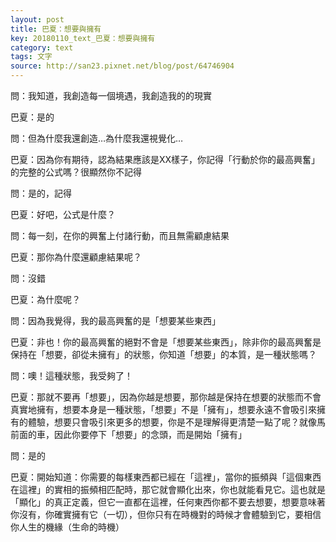 ```yaml
---
layout: post
title: 巴夏：想要與擁有
key: 20180110_text_巴夏：想要與擁有
category: text
tags: 文字
source: http://san23.pixnet.net/blog/post/64746904
---
```



問：我知道，我創造每一個境遇，我創造我的的現實

巴夏：是的

問：但為什麼我還創造…為什麼我還視覺化…

巴夏：因為你有期待，認為結果應該是XX樣子，你記得「行動於你的最高興奮」的完整的公式嗎？很顯然你不記得

問：是的，記得

巴夏：好吧，公式是什麼？

問：每一刻，在你的興奮上付諸行動，而且無需顧慮結果

巴夏：那你為什麼還顧慮結果呢？

問：沒錯

巴夏：為什麼呢？

問：因為我覺得，我的最高興奮的是「想要某些東西」

巴夏：非也！你的最高興奮的絕對不會是「想要某些東西」，除非你的最高興奮是保持在「想要，卻從未擁有」的狀態，你知道「想要」的本質，是一種狀態嗎？

問：噢！這種狀態，我受夠了！

巴夏：那就不要再「想要」，因為你越是想要，那你越是保持在想要的狀態而不會真實地擁有，想要本身是一種狀態，「想要」不是「擁有」，想要永遠不會吸引來擁有的體驗，想要只會吸引來更多的想要，你是不是理解得更清楚一點了呢？就像馬前面的車，因此你要停下「想要」的念頭，而是開始「擁有」

問：是的

巴夏：開始知道：你需要的每樣東西都已經在「這裡」，當你的振頻與「這個東西在這裡」的實相的振頻相匹配時，那它就會顯化出來，你也就能看見它。這也就是「顯化」的真正定義，但它一直都在這裡，任何東西你都不要去想要，想要意味著你沒有，你確實擁有它（一切），但你只有在時機對的時候才會體驗到它，要相信你人生的機緣（生命的時機）
